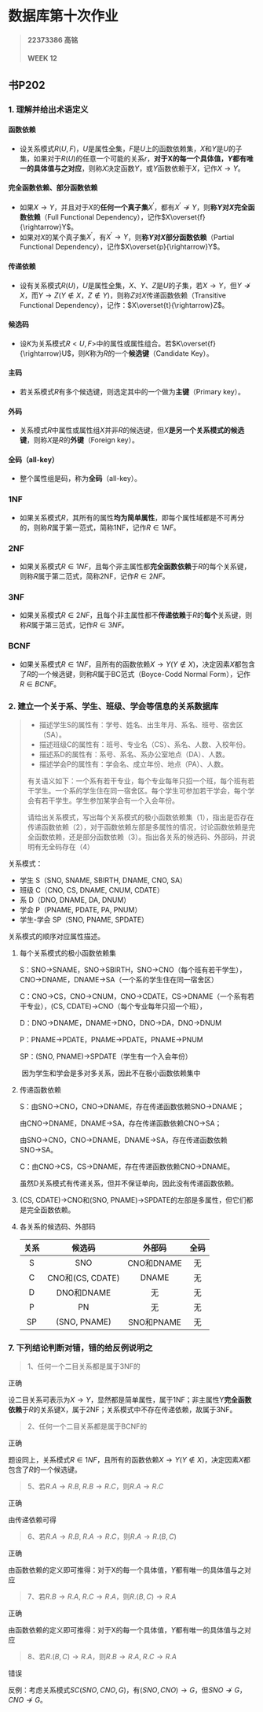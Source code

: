 # 数据库第十次作业

> #### 22373386 高铭
>
> #### WEEK 12

## 书P202

### 1. 理解并给出术语定义

#### 函数依赖

- 设关系模式$R(U,F)$，$U$是属性全集，$F$是$U$上的函数依赖集，$X$和$Y$是$U$的子集，如果对于$R(U)$的任意一个可能的关系$r$，**对于X的每一个具体值，$Y$都有唯一的具体值与之对应**，则称$X$决定函数$Y$，或$Y$函数依赖于$X$，记作$X→Y$。

#### 完全函数依赖、部分函数依赖

- 如果$X→Y$，并且对于$X$的**任何一个真子集**$X^′$，都有$X^′\nrightarrow Y$，则**称$Y$对$X$完全函数依赖**（Full Functional Dependency），记作$X\overset{f}{\rightarrow}Y$。
- 如果对$X$的某个真子集$X^′$，有$X^′→Y$，则**称$Y$对$X$部分函数依赖**（Partial Functional Dependency），记作$X\overset{p}{\rightarrow}Y$。

#### 传递依赖

- 设有关系模式$R(U)$，$U$是属性全集，$X$、$Y$、$Z$是$U$的子集，若$X→Y$，但$Y\nrightarrow X$，而$Y→Z(Y∉X，Z∉Y)$，则称$Z$对$X$传递函数依赖（Transitive Functional Dependency），记作：$X\overset{t}{\rightarrow}Z$。

#### 候选码

- 设$K$为关系模式$R<U,F>$中的属性或属性组合。若$K\overset{f}{\rightarrow}U$，则$K$称为$R$的一个**候选键**（Candidate Key）。

#### 主码

- 若关系模式$R$有多个候选键，则选定其中的一个做为**主键**（Primary key）。

#### 外码

- 关系模式$R$中属性或属性组$X$并非$R$的候选键，但$X$**是另一个关系模式的候选键**，则称$X$是$R$的**外键**（Foreign key）。

#### 全码（all-key）

- 整个属性组是码，称为**全码**（all-key）。

### 1NF

- 如果关系模式$R$，其所有的属性**均为简单属性**，即每个属性域都是不可再分的，则称$R$属于第一范式，简称1NF，记作$R∈1NF$。

### 2NF

- 如果关系模式$R∈1NF$，且每个非主属性都**完全函数依赖**于$R$的每个关系键，则称$R$属于第二范式，简称2NF，记作$R∈2NF$。

### 3NF

- 如果关系模式$R∈2NF$，且每个非主属性都不**传递依赖**于$R$的**每个**关系键，则称$R$属于第三范式，记作$R∈3NF$。

### BCNF

- 如果关系模式$R∈1NF$，且所有的函数依赖$X→Y(Y∉X)$，决定因素$X$都包含了$R$的一个候选键，则称$R$属于BC范式（Boyce-Codd Normal Form），记作$R∈BCNF$​。



### 2. 建立一个关于系、学生、班级、学会等信息的关系数据库

> - 描述学生S的属性有：学号、姓名、出生年月、系名、班号、宿舍区（SA）。
> - 描述班级C的属性有：班号、专业名（CS）、系名、人数、入校年份。
> - 描述系D的属性有：系号、系名、系办公室地点（DA）、人数。
> - 描述学会P的属性有：学会名、成立年份、地点（PA）、人数。
>
> 有关语义如下：一个系有若干专业，每个专业每年只招一个班，每个班有若干学生。一个系的学生住在同一宿舍区。每个学生可参加若干学会，每个学会有若干学生。学生参加某学会有一个入会年份。
>
> 请给出关系模式，写出每个关系模式的极小函数依赖集（1），指出是否存在传递函数依赖（2），对于函数依赖左部是多属性的情况，讨论函数依赖是完全函数依赖，还是部分函数依赖（3）。指出各关系的候选码、外部码，并说明有无全码存在（4）

关系模式：

- 学生 S（SNO, SNAME, SBIRTH, DNAME, CNO, SA）
- 班级 C（CNO, CS, DNAME, CNUM, CDATE）
- 系 D（DNO, DNAME, DA, DNUM）
- 学会 P（PNAME, PDATE, PA, PNUM）
- 学生-学会 SP（SNO, PNAME, SPDATE）

关系模式的顺序对应属性描述。

1. 每个关系模式的极小函数依赖集

   S：SNO→SNAME，SNO→SBIRTH，SNO→CNO（每个班有若干学生），CNO→DNAME，DNAME→SA（一个系的学生住在同一宿舍区）

   C：CNO→CS，CNO→CNUM，CNO→CDATE，CS→DNAME（一个系有若干专业），(CS, CDATE)→CNO（每个专业每年只招一个班），

   D：DNO→DNAME，DNAME→DNO，DNO→DA，DNO→DNUM

   P：PNAME→PDATE，PNAME→PDATE，PNAME→PNUM

   SP：(SNO, PNAME)→SPDATE（学生有一个入会年份）

   ​	因为学生和学会是多对多关系，因此不在极小函数依赖集中

2. 传递函数依赖

   S：由SNO→CNO，CNO→DNAME，存在传递函数依赖SNO→DNAME；

   由CNO→DNAME，DNAME→SA，存在传递函数依赖CNO→SA；

   由SNO→CNO，CNO→DNAME，DNAME→SA，存在传递函数依赖SNO→SA。

   C：由CNO→CS，CS→DNAME，存在传递函数依赖CNO→DNAME。

   虽然D关系模式有传递关系，但并不保证单向，因此没有传递函数依赖。

3. (CS, CDATE)→CNO和(SNO, PNAME)→SPDATE的左部是多属性，但它们都是完全函数依赖。

4. 各关系的候选码、外部码

   | 关系 |      候选码      |   外部码   | 全码 |
   | :--: | :--------------: | :--------: | :--: |
   |  S   |       SNO        | CNO和DNAME |  无  |
   |  C   | CNO和(CS, CDATE) |   DNAME    |  无  |
   |  D   |    DNO和DNAME    |     无     |  无  |
   |  P   |        PN        |     无     |  无  |
   |  SP  |   (SNO, PNAME)   | SNO和PNAME |  无  |

   

### 7. 下列结论判断对错，错的给反例说明之

> 1、任何一个二目关系都是属于3NF的

正确

设二目关系可表示为$X→Y$，显然都是简单属性，属于1NF；非主属性Y**完全函数依赖**于$R$的关系键X，属于2NF；关系模式中不存在传递依赖，故属于3NF。

> 2、任何一个二目关系都是属于BCNF的

正确

题设同上，关系模式$R∈1NF$，且所有的函数依赖$X→Y(Y∉X)$，决定因素$X$都包含了$R$的一个候选键。

> 5、若$R.A→R.B,\;R.B→R.C$，则$R.A→R.C$​

正确

由传递依赖可得

> 6、若$R.A→R.B,\;R.A→R.C$，则$R.A→R.(B,C)$​

正确

由函数依赖的定义即可推得：对于X的每一个具体值，$Y$都有唯一的具体值与之对应

> 7、若$R.B→R.A,\;R.C→R.A$，则$R.(B,C)→R.A$​

正确

由函数依赖的定义即可推得：对于X的每一个具体值，$Y$都有唯一的具体值与之对应

> 8、若$R.(B,C)→R.A$，则$R.B→R.A,\;R.C→R.A$

错误

反例：考虑关系模式$SC(SNO, CNO, G)$，有$(SNO, CNO)→G$，但$SNO\nrightarrow G$，$CNO\nrightarrow G$。